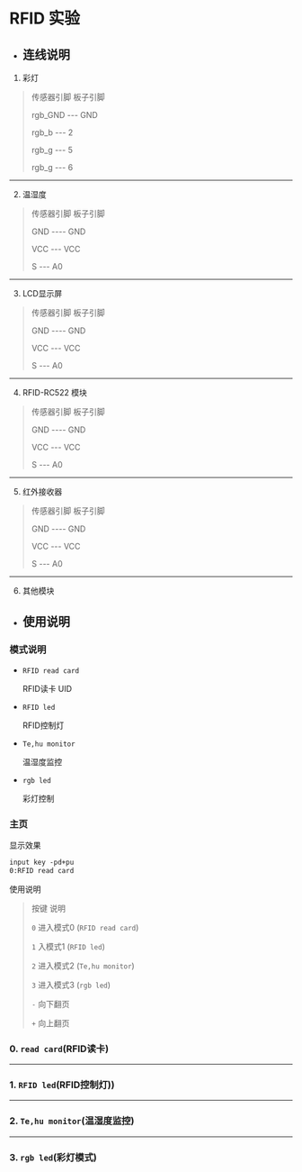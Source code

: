 # RFID 实验

- ## 连线说明

1. 彩灯


> 传感器引脚        板子引脚
>
> rgb_GND   ---     GND
>
> rgb_b     ---     2
>
> rgb_g     ---     5
>
> rgb_g     ---     6
>
---
2. 温湿度

> 传感器引脚       板子引脚
>
> GND       ----    GND
>
> VCC       ---     VCC
>
> S         ---     A0
>
____

3. LCD显示屏

> 传感器引脚       板子引脚
>
> GND       ----    GND
>
> VCC       ---     VCC
>
> S         ---     A0
>
----

4. RFID-RC522 模块

> 传感器引脚       板子引脚
>
> GND       ----    GND
>
> VCC       ---     VCC
>
> S         ---     A0
>
----

5. 红外接收器

> 传感器引脚       板子引脚
>
> GND       ----    GND
>
> VCC       ---     VCC
>
> S         ---     A0
>
----

6. 其他模块


- ## 使用说明

### 模式说明

- `RFID read card`

    RFID读卡 UID
- `RFID led`

    RFID控制灯
- `Te,hu monitor`

    温湿度监控
- `rgb led`

    彩灯控制

### 主页

显示效果
```txt
input key -pd+pu
0:RFID read card
```
使用说明
> 按键  说明
>
> `0` 进入模式0 (`RFID read card`)
>
> `1` 入模式1 (`RFID led`)
>
> `2` 进入模式2 (`Te,hu monitor`)
>
> `3` 进入模式3 (`rgb led`)
>
> `-` 向下翻页
>
> `+` 向上翻页
>


### 0. `read card`(RFID读卡)

>
>
>
>
>
>
>
----

### 1. `RFID led`(RFID控制灯))
---

### 2. `Te,hu monitor`(温湿度监控)

---
### 3. `rgb led`(彩灯模式)






















